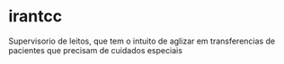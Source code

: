 # irantcc
Supervisorio de leitos, que tem o intuito de aglizar em transferencias de pacientes que precisam de cuidados especiais
